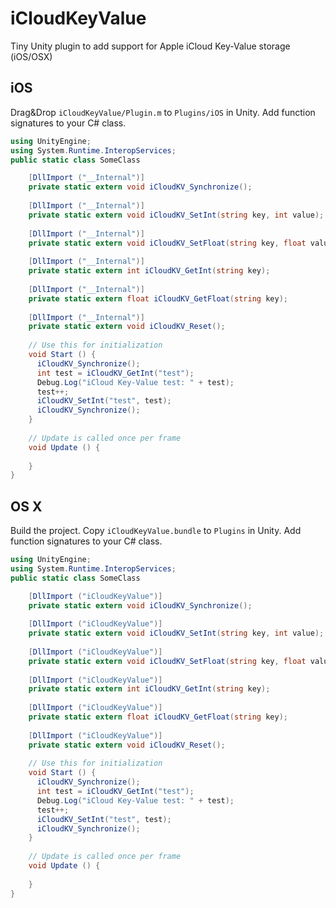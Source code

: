 # iCloudKeyValue
Tiny Unity plugin to add support for Apple iCloud Key-Value storage (iOS/OSX)

## iOS
Drag&Drop `iCloudKeyValue/Plugin.m` to `Plugins/iOS` in Unity. Add function signatures to your C# class.
```C#
using UnityEngine;
using System.Runtime.InteropServices;
public static class SomeClass

	[DllImport ("__Internal")]
	private static extern void iCloudKV_Synchronize();
	
	[DllImport ("__Internal")]
	private static extern void iCloudKV_SetInt(string key, int value);
	
	[DllImport ("__Internal")]
	private static extern void iCloudKV_SetFloat(string key, float value);
	
	[DllImport ("__Internal")]
	private static extern int iCloudKV_GetInt(string key);
	
	[DllImport ("__Internal")]
	private static extern float iCloudKV_GetFloat(string key);
	
	[DllImport ("__Internal")]
	private static extern void iCloudKV_Reset();
	
	// Use this for initialization
	void Start () {
	  iCloudKV_Synchronize();
	  int test = iCloudKV_GetInt("test");
	  Debug.Log("iCloud Key-Value test: " + test);
	  test++;
	  iCloudKV_SetInt("test", test);
	  iCloudKV_Synchronize();
	}
	
	// Update is called once per frame
	void Update () {
	
	}
}
```
## OS X
Build the project. Copy `iCloudKeyValue.bundle` to `Plugins` in Unity. Add function signatures to your C# class.

```C#
using UnityEngine;
using System.Runtime.InteropServices;
public static class SomeClass

	[DllImport ("iCloudKeyValue")]
	private static extern void iCloudKV_Synchronize();
	
	[DllImport ("iCloudKeyValue")]
	private static extern void iCloudKV_SetInt(string key, int value);
	
	[DllImport ("iCloudKeyValue")]
	private static extern void iCloudKV_SetFloat(string key, float value);
	
	[DllImport ("iCloudKeyValue")]
	private static extern int iCloudKV_GetInt(string key);
	
	[DllImport ("iCloudKeyValue")]
	private static extern float iCloudKV_GetFloat(string key);
	
	[DllImport ("iCloudKeyValue")]
	private static extern void iCloudKV_Reset();
	
	// Use this for initialization
	void Start () {
	  iCloudKV_Synchronize();
	  int test = iCloudKV_GetInt("test");
	  Debug.Log("iCloud Key-Value test: " + test);
	  test++;
	  iCloudKV_SetInt("test", test);
	  iCloudKV_Synchronize();
	}
	
	// Update is called once per frame
	void Update () {
	
	}
}

